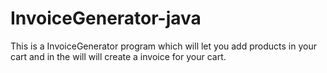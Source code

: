 # InvoiceGenerator-java
This is a InvoiceGenerator program which will let you add products in your cart and in the will will create a invoice for your cart.
